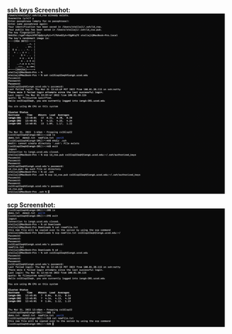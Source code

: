 **ssh keys Screenshot:**
![Image](https://github.com/stellaji/cse15l-lab-reports/blob/main/ssh%20keys%20Screenshot.png?raw=true)

**scp Screenshot:**
![Image](https://github.com/stellaji/cse15l-lab-reports/blob/main/scp%20Screenshot.png?raw=true)
